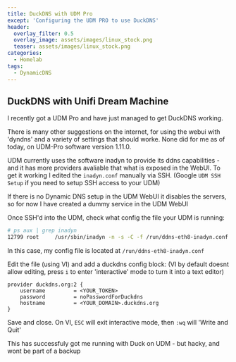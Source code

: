 ```yaml
---
title: DuckDNS with UDM Pro
except: 'Configuring the UDM PRO to use DuckDNS'
header:
  overlay_filter: 0.5
  overlay_image: assets/images/linux_stock.png
  teaser: assets/images/linux_stock.png
categories:
  - Homelab
tags:
  - DynamicDNS
---
```


## DuckDNS with Unifi Dream Machine

I recently got a UDM Pro and have just managed to get DuckDNS working.

There is many other suggestions on the internet, for using the webui with 'dyndns' and a variety of settings that should worke.
None did for me as of today, on UDM-Pro software version 1.11.0.

UDM currently uses the software inadyn to provide its ddns capabilities - and it has more providers avaliable that what is exposed in the WebUI.
To get it working I edited the `inadyn.conf` manually via SSH.
(Google `UDM SSH Setup` if you need to setup SSH access to your UDM)

If there is no Dynamic DNS setup in the UDM WebUI it disables the servers, so for now I have created a dummy service in the UDM WebUI

Once SSH'd into the UDM, check what config the file your UDM is running:

```bash
# ps aux | grep inadyn
12799 root     /usr/sbin/inadyn -n -s -C -f /run/ddns-eth8-inadyn.conf
```

In this case, my config file is located at `/run/ddns-eth8-inadyn.conf`

Edit the file (using VI) and add a duckdns config block:
(VI by default doesnt allow editing, press `i` to enter 'interactive' mode to turn it into a text editor)

```text
provider duckdns.org:2 {
    username         = <YOUR_TOKEN>
    password         = noPasswordForDuckdns
    hostname         = <YOUR_DOMAIN>.duckdns.org
}
```

Save and close. On VI, `ESC` will exit interactive mode, then `:wq` will 'Write and Quit'

This has successfuly got me running with Duck on UDM - but hacky, and wont be part of a backup
